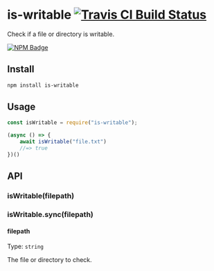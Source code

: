 # is-writable [![Travis CI Build Status](https://img.shields.io/travis/com/Richienb/is-writable/master.svg?style=for-the-badge)](https://travis-ci.com/Richienb/is-writable)

Check if a file or directory is writable.

[![NPM Badge](https://nodei.co/npm/is-writable.png)](https://npmjs.com/package/is-writable)

## Install

```sh
npm install is-writable
```

## Usage

```js
const isWritable = require("is-writable");

(async () => {
	await isWritable("file.txt")
	//=> true
})()
```

## API

### isWritable(filepath)
### isWritable.sync(filepath)

#### filepath

Type: `string`

The file or directory to check.
